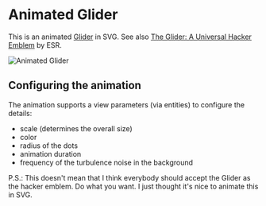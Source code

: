 # Animated Glider

This is an animated [Glider](http://en.wikipedia.org/wiki/Glider_%28Conway%27s_Life%29) in SVG.
See also [The Glider: A Universal Hacker Emblem](http://www.catb.org/hacker-emblem/) by ESR.

![Animated Glider](http://christianhujer.github.io/images/animatedGlider.svg "Animated Glider")

## Configuring the animation

The animation supports a view parameters (via entities) to configure the details:
* scale (determines the overall size)
* color
* radius of the dots
* animation duration
* frequency of the turbulence noise in the background

P.S.:
This doesn't mean that I think everybody should accept the Glider as the hacker emblem.
Do what you want.
I just thought it's nice to animate this in SVG.
